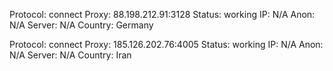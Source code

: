 Protocol: connect
Proxy: 88.198.212.91:3128
Status: working
IP: N/A
Anon: N/A
Server: N/A
Country: Germany

Protocol: connect
Proxy: 185.126.202.76:4005
Status: working
IP: N/A
Anon: N/A
Server: N/A
Country: Iran


